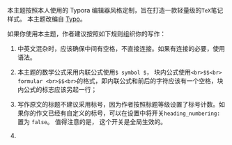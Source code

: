 本主题按照本人使用的 Typora 编辑器风格定制，旨在打造一款轻量级的`TeX`笔记样式。
本主题改编自 [Typo](https://github.com/rankangkang/hexo-theme-typo)。

如果你使用本主题，作者建议按照如下规则组织你的写作：
1. 中英文混杂时，应该确保中间有空格，不直接连接。如果有连接的必要，使用 ` ` ` ` 语法。

2. 本主题的数学公式采用内联公式使用` $ symbol $ `， 块内公式使用`<br>$$<br>  formular <br>$$<br>`的格式，即内联公式和前后的字符应该有一个空格，块内公式的标志应该另起一行；

3. 写作原文的标题不建议采用标号，因为作者按照标题等级设置了标号计数。如果你的作文已经有自定义的标号，可以在设置中将开关`heading_numbering: `置为 `false`。 值得注意的是， 这个开关是全局生效的。

4. 

